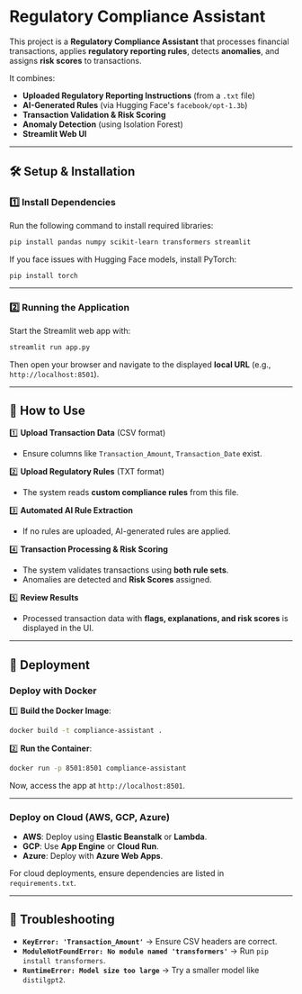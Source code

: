 # Regulatory Compliance Assistant

This project is a **Regulatory Compliance Assistant** that processes financial transactions, applies **regulatory reporting rules**, detects **anomalies**, and assigns **risk scores** to transactions.

It combines:
- **Uploaded Regulatory Reporting Instructions** (from a `.txt` file)
- **AI-Generated Rules** (via Hugging Face's `facebook/opt-1.3b`)
- **Transaction Validation & Risk Scoring**
- **Anomaly Detection** (using Isolation Forest)
- **Streamlit Web UI**

---

## 🛠️ **Setup & Installation**

### **1️⃣ Install Dependencies**
Run the following command to install required libraries:
```bash
pip install pandas numpy scikit-learn transformers streamlit
```
If you face issues with Hugging Face models, install PyTorch:
```bash
pip install torch
```

---

### **2️⃣ Running the Application**
Start the Streamlit web app with:
```bash
streamlit run app.py
```
Then open your browser and navigate to the displayed **local URL** (e.g., `http://localhost:8501`).

---

## 📂 **How to Use**

1️⃣ **Upload Transaction Data** (CSV format)
   - Ensure columns like `Transaction_Amount`, `Transaction_Date` exist.

2️⃣ **Upload Regulatory Rules** (TXT format)
   - The system reads **custom compliance rules** from this file.

3️⃣ **Automated AI Rule Extraction**
   - If no rules are uploaded, AI-generated rules are applied.

4️⃣ **Transaction Processing & Risk Scoring**
   - The system validates transactions using **both rule sets**.
   - Anomalies are detected and **Risk Scores** assigned.

5️⃣ **Review Results**
   - Processed transaction data with **flags, explanations, and risk scores** is displayed in the UI.

---

## 🚀 **Deployment**

### **Deploy with Docker**

1️⃣ **Build the Docker Image**:
```bash
docker build -t compliance-assistant .
```

2️⃣ **Run the Container**:
```bash
docker run -p 8501:8501 compliance-assistant
```
Now, access the app at `http://localhost:8501`.

---

### **Deploy on Cloud (AWS, GCP, Azure)**
- **AWS**: Deploy using **Elastic Beanstalk** or **Lambda**.
- **GCP**: Use **App Engine** or **Cloud Run**.
- **Azure**: Deploy with **Azure Web Apps**.

For cloud deployments, ensure dependencies are listed in `requirements.txt`.

---

## 📌 **Troubleshooting**
- **`KeyError: 'Transaction_Amount'`** → Ensure CSV headers are correct.
- **`ModuleNotFoundError: No module named 'transformers'`** → Run `pip install transformers`.
- **`RuntimeError: Model size too large`** → Try a smaller model like `distilgpt2`.



